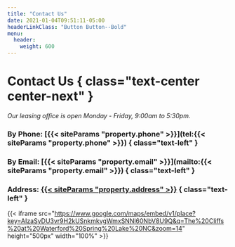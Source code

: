 ```yaml
---
title: "Contact Us"
date: 2021-01-04T09:51:11-05:00
headerLinkClass: "Button Button--Bold"
menu:
  header:
    weight: 600
---
```


# Contact Us { class="text-center center-next" }
*Our leasing office is open Monday - Friday, 9:00am to 5:30pm.*

### By Phone: [{{< siteParams "property.phone" >}}](tel:{{< siteParams "property.phone" >}}) { class="text-left" }
### By Email: [{{< siteParams "property.email" >}}](mailto:{{< siteParams "property.email" >}}) { class="text-left" }
### Address: [{{< siteParams "property.address" >}}](https://www.google.com/maps?ll=35.192898,-78.961683&z=14&t=m&hl=en-US&gl=US&mapclient=embed&cid=17087471354080958223) { class="text-left" }

{{< iframe src="https://www.google.com/maps/embed/v1/place?key=AIzaSyDU3vr9H2kUSnkmkvgWmxSNNl60NbV8U9Q&q=The%20Cliffs%20at%20Waterford%20Spring%20Lake%20NC&zoom=14" height="500px" width="100%" >}}
